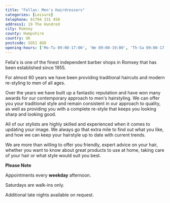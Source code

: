 ```yaml
---
title: "Fellas: Men's Hairdressers"
categories: [Leisure]
telephone: 01794 331 450
address1: 19 The Hundred
city: Romsey
county: Hampshire
country: UK
postcode: SO51 8GD
opening-hours: ['Mo-Tu 09:00-17:00', 'We 09:00-19:00', 'Th-Sa 09:00-17:00']
---
```

Fella's is one of the finest independent barber shops in Romsey that has been established since 1955.

For almost 60 years we have been providing traditional haircuts and modern re-styling to men of all ages.

Over the years we have built up a fantastic reputation and have won many awards for our contemporary approach to men's hairstyling. We can offer you your traditional style and remain consistent in our approach to quality, as well as providing you with a complete re-style that keeps you looking sharp and looking good.

All of our stylists are highly skilled and experienced when it comes to updating your image. We always go that extra mile to find out what you like, and how we can keep your hairstyle up to date with current trends.

We are more than willing to offer you friendly, expert advice on your hair, whether you want to know about great products to use at home, taking care of your hair or what style would suit you best.

**Please Note**

Appointments every **weekday** afternoon.

Saturdays are walk-ins only.

Additional late nights available on request.

